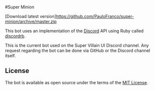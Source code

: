 #Super Minion

[Download latest version]https://github.com/PauloFranco/super-minion/archive/master.zip

This bot uses an implementation of the [Discord](https://discordapp.com/) API using Ruby called [discordrb](https://github.com/meew0/discordrb/).

This is the current bot used on the Super Villain UI Discord channel.
Any request regarding the bot can be done via GitHub or the Discord channel itself.


## License

The bot is available as open source under the terms of the [MIT License](http://opensource.org/licenses/MIT).
